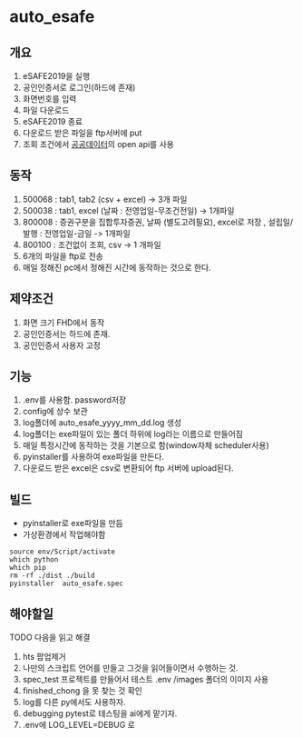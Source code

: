 # auto_esafe

## 개요

1. eSAFE2019을 실행
2. 공인인증서로 로그인(하드에 존재)
3. 화면번호를 입력
4. 파일 다운로드
5. eSAFE2019 종료
6. 다운로드 받은 파일을 ftp서버에 put
7. 조회 조건에서 [공공데이터](https://www.data.go.kr/)의 open api를 사용

## 동작

1. 500068 : tab1, tab2 (csv + excel) -> 3개 파일
2. 500038 : tab1, excel (날짜 : 전영업일-무조건전일) -> 1개파일
3. 800008 : 증권구분을 집합투자증권, 날짜 (별도고려필요), excel로 저장 , 설립일/발행 : 전영업일-금일 -> 1개파일
4. 800100 : 조건없이 조회, csv -> 1 개파일
5. 6개의 파일을 ftp로 전송
6. 매일 정해진 pc에서 정해진 시간에 동작하는 것으로 한다.

## 제약조건

1. 화면 크기 FHD에서 동작
2. 공인인증서는 하드에 존재.
3. 공인인증서 사용자 고정

## 기능

1. .env를 사용함. password저장
2. config에 상수 보관
3. log폴더에 auto_esafe_yyyy_mm_dd.log 생성
4. log폴더는 exe파일이 있는 폴더 하위에 log라는 이름으로 만들어짐
5. 매일 특정시간에 동작하는 것을 기본으로 함(window자체 scheduler사용)
6. pyinstaller를 사용하여 exe파일을 만든다.
7. 다운로드 받은 excel은 csv로 변환되어 ftp 서버에 upload된다.

## 빌드

- pyinstaller로 exe파일을 만듬
- 가상환경에서 작업해야함

```shell
source env/Script/activate
which python
which pip
rm -rf ./dist ./build
pyinstaller  auto_esafe.spec
```

## 해야할일

TODO  다음을 읽고 해결

1. hts 팝업제거
2. 나만의 스크립트 언어를 만들고 그것을 읽어들이면서 수행하는 것.
3. spec_test 프로젝트를 만들어서 테스트 .env /images 폴더의 이미지 사용
4. finished_chong 을 못 찾는 것 확인
5. log를 다른 py에서도 사용하자.
6. debugging pytest로 테스팅을 ai에게 맡기자.
7. .env에 LOG_LEVEL=DEBUG 로
